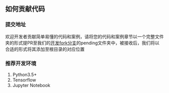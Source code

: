 ## 如何贡献代码

### 提交地址

欢迎开发者贡献简单易懂的代码和案例，请将您的代码和案例章节以一个完整文件夹的形式提PR至我们的[开发fork分支](https://github.com/DiscoverML/simplified-deeplearning)的pending文件夹中，被接收后，我们将以合适的形式将其添加至根目录的对应位置

### 推荐开发环境

1. Python3.5+
1. Tensorflow
1. Jupyter Notebook
